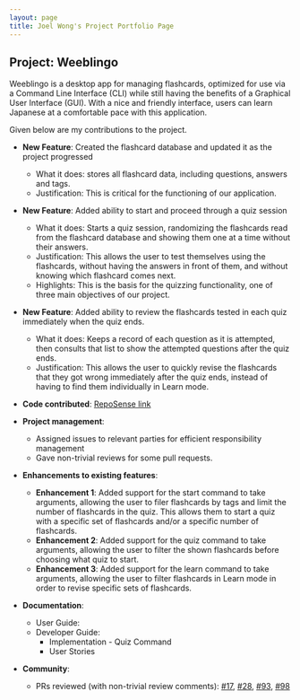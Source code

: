 ```yaml
---
layout: page
title: Joel Wong's Project Portfolio Page
---
```


## Project: Weeblingo

Weeblingo is a desktop app for managing flashcards, optimized for use via a Command Line Interface (CLI)
while still having the benefits of a Graphical User Interface (GUI). With a nice and friendly interface,
users can learn Japanese at a comfortable pace with this application.

Given below are my contributions to the project.

* **New Feature**: Created the flashcard database and updated it as the project progressed
  * What it does: stores all flashcard data, including questions, answers and tags. 
  * Justification: This is critical for the functioning of our application. 


* **New Feature**: Added ability to start and proceed through a quiz session
  * What it does: Starts a quiz session, randomizing the flashcards read from the flashcard database and showing them one at a time without their answers.
  * Justification: This allows the user to test themselves using the flashcards, without having the answers in front of them, and without knowing which flashcard comes next. 
  * Highlights: This is the basis for the quizzing functionality, one of three main objectives of our project. 


* **New Feature**: Added ability to review the flashcards tested in each quiz immediately when the quiz ends. 
  * What it does: Keeps a record of each question as it is attempted, then consults that list to show the attempted questions after the quiz ends. 
  * Justification: This allows the user to quickly revise the flashcards that they got wrong immediately after the quiz ends, instead of having to find them individually in Learn mode. 
    

* **Code contributed**: [RepoSense link](https://nus-cs2103-ay2021s2.github.io/tp-dashboard/?search=yanneko&sort=groupTitle&sortWithin=title&timeframe=commit&mergegroup=&groupSelect=groupByRepos&breakdown=true&checkedFileTypes=functional-code~other~test-code~docs&since=2021-02-19&tabOpen=true&tabType=authorship&tabAuthor=xyzhang00&tabRepo=AY2021S2-CS2103T-T13-1%2Ftp%5Bmaster%5D&authorshipIsMergeGroup=false&authorshipFileTypes=docs~functional-code~test-code~other&authorshipIsBinaryFileTypeChecked=false)


* **Project management**: 
  * Assigned issues to relevant parties for efficient responsibility management
  * Gave non-trivial reviews for some pull requests. 
  

* **Enhancements to existing features**:
  * **Enhancement 1**: Added support for the start command to take arguments, allowing the user to filer flashcards by tags and limit the number of flashcards in the quiz. 
    This allows them to start a quiz with a specific set of flashcards and/or a specific number of flashcards.
  * **Enhancement 2**: Added support for the quiz command to take arguments, allowing the user to filter the shown flashcards before choosing what quiz to start.
  * **Enhancement 3**: Added support for the learn command to take arguments, allowing the user to filter flashcards in Learn mode in order to revise specific sets of flashcards.
  
* **Documentation**: 
  * User Guide:
  * Developer Guide:
    * Implementation - Quiz Command
    * User Stories

* **Community**:
  * PRs reviewed (with non-trivial review comments): [\#17](https://github.com/AY2021S2-CS2103T-T13-1/tp/pull/17), [\#28](https://github.com/AY2021S2-CS2103T-T13-1/tp/pull/28), [\#93](https://github.com/AY2021S2-CS2103T-T13-1/tp/pull/93), [\#98](https://github.com/AY2021S2-CS2103T-T13-1/tp/pull/98)
